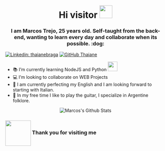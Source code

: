 <h1 align="center"> Hi visitor <img src="https://media.giphy.com/media/26Fxy3Iz1ari8oytO/giphy.gif" width="40"> </h1>
<h3 align="center">I am Marcos Trejo, 25 years old. Self-taught from the back-end, wanting to learn every day and collaborate when its possible. :dog:</h3>


[![Linkedin: thaianebraga](https://img.shields.io/badge/-MarcosTrejo-blue?style=flat-square&logo=Linkedin&logoColor=white&link=https://www.linkedin.com/in/marcos-trejo-0bbb02180/)](https://www.linkedin.com/in/marcos-trejo-0bbb02180/)
[![GitHub Thaiane](https://img.shields.io/github/followers/marcostrejo2644?label=follow&style=social)](https://github.com/marcostrejo2644)

- :books: I’m currently learning NodeJS and Python <img src="https://media.giphy.com/media/IgWYWHWbOgu4YTbLTg/giphy.gif" width="30"> 
- :computer: I’m looking to collaborate on WEB Projects
- :book: I am currently perfecting my English and I am looking forward to starting with Italian.
- :guitar: In my free time I like to play the guitar, I specialize in Argentine folklore.


<p align="center">
  <img alt="Marcos's Github Stats" src="https://github-readme-stats.vercel.app/api?username=marcostrejo2644&show_icons=true&theme=prussian">
</p>

### <img align="center" src="https://media.giphy.com/media/9ALTxq5lvZTzo5M412/giphy.gif" width="80"> Thank you for visiting me 
